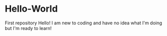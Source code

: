 # Hello-World
First repository
Hello! I am new to coding and have no idea what I'm doing but I'm ready to learn!
